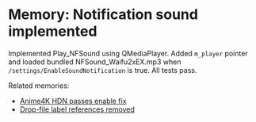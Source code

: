 # Memory: Notification sound implemented

Implemented Play_NFSound using QMediaPlayer. Added `m_player` pointer and loaded bundled NFSound_Waifu2xEX.mp3 when `/settings/EnableSoundNotification` is true. All tests pass.

Related memories:
- [Anime4K HDN passes enable fix](2025-06-18T195718Z-hdn-passes-fix.md)
- [Drop-file label references removed](2025-06-18T085248Z-drop-file-label-removal.md)
